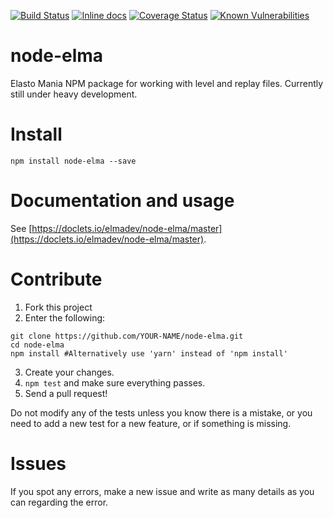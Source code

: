 [![Build Status](https://travis-ci.org/elmadev/node-elma.svg?branch=master)](https://travis-ci.org/elmadev/node-elma) [![Inline docs](http://inch-ci.org/github/elmadev/node-elma.svg?branch=master)](http://inch-ci.org/github/elmadev/node-elma) [![Coverage Status](https://coveralls.io/repos/github/elmadev/node-elma/badge.svg?branch=master)](https://coveralls.io/github/elmadev/node-elma?branch=master) [![Known Vulnerabilities](https://snyk.io/test/github/elmadev/node-elma/badge.svg)](https://snyk.io/test/github/elmadev/node-elma)

# node-elma
Elasto Mania NPM package for working with level and replay files. Currently still under heavy development.

# Install
`npm install node-elma --save`

# Documentation and usage
See [https://doclets.io/elmadev/node-elma/master](https://doclets.io/elmadev/node-elma/master).

# Contribute
1.  Fork this project
2.  Enter the following:
```shell
git clone https://github.com/YOUR-NAME/node-elma.git
cd node-elma
npm install #Alternatively use 'yarn' instead of 'npm install'
```
3.  Create your changes.
4.  `npm test` and make sure everything passes.
5.  Send a pull request!

Do not modify any of the tests unless you know there is a mistake, or you need to add a new test for a new feature, or if something is missing.

# Issues
If you spot any errors, make a new issue and write as many details as you can regarding the error.
